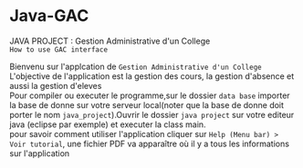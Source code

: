 # Java-GAC  

JAVA PROJECT : Gestion Administrative d'un College  
`How to use GAC interface`  


Bienvenu sur l'applcation de `Gestion Administrative d'un College`   
L'objective de l'application est la gestion des cours, la gestion d'absence et aussi la gestion d'eleves   
Pour compiler ou executer le programme,sur le dossier `data base` importer la base de donne sur votre serveur local(noter que la base de donne doit porter le nom `java_project`).Ouvrir le dossier `java project` sur votre editeur java (eclipse par exemple) et executer la class main.   
pour savoir comment utiliser l'application cliquer sur `Help (Menu bar) > Voir tutorial`, une fichier PDF va apparaître où il y a tous les informations sur l'application
